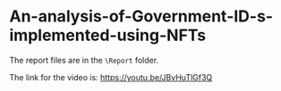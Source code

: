 # An-analysis-of-Government-ID-s-implemented-using-NFTs

The report files are in the ```\Report``` folder.

The link for the video is: https://youtu.be/JBvHuTlGf3Q